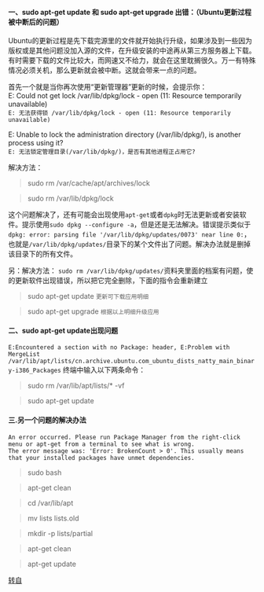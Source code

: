 #### 一、sudo apt-get update 和 sudo apt-get upgrade 出错：（Ubuntu更新过程被中断后的问题）

Ubuntu的更新过程是先下载完源里的文件就开始执行升级，如果涉及到一些因为版权或是其他问题没加入源的文件，在升级安装的中途再从第三方服务器上下载。有时需要下载的文件比较大，而网速又不给力，就会在这里耽搁很久。万一有特殊情况必须关机，那么更新就会被中断。这就会带来一点的问题。

首先一个就是当你再次使用“更新管理器”更新的时候，会提示你：<br>
E: Could not get lock /var/lib/dpkg/lock - open (11: Resource temporarily unavailable)<br>
`E: 无法获得锁 /var/lib/dpkg/lock - open (11: Resource temporarily unavailable)`<br>

E: Unable to lock the administration directory (/var/lib/dpkg/), is another process using it?<br>
`E: 无法锁定管理目录(/var/lib/dpkg/)，是否有其他进程正占用它?`


解决方法：
> sudo rm /var/cache/apt/archives/lock

> sudo rm /var/lib/dpkg/lock

这个问题解决了，还有可能会出现使用`apt-get`或者`dpkg`时无法更新或者安装软件。提示使用`sudo dpkg --configure -a`，但是还是无法解决。错误提示类似于`dpkg: error: parsing file '/var/lib/dpkg/updates/0073' near line 0:`，也就是`/var/lib/dpkg/updates/`目录下的某个文件出了问题。解决办法就是删掉该目录下的所有文件。

另：解决方法：
`sudo rm /var/lib/dpkg/updates/`资料夹里面的档案有问题，使的更新软件出现错误，所以把它完全删除，下面的指令会重新建立
> sudo apt-get update `更新可下载应用明细`

> sudo apt-get upgrade `根据以上明细升级应用`

#### 二、sudo apt-get update出现问题

`E:Encountered a section with no Package: header, E:Problem with MergeList /var/lib/apt/lists/cn.archive.ubuntu.com_ubuntu_dists_natty_main_binary-i386_Packages`
终端中输入以下两条命令：
> sudo rm /var/lib/apt/lists/* -vf

> sudo apt-get update

#### 三.另一个问题的解决办法

`An error occurred. Please run Package Manager from the right-click menu or apt-get from a terminal to see what is wrong.`<br>
`The error message was: 'Error: BrokenCount > 0'. This usually means that your installed packages have unmet dependencies.`
> sudo bash

> apt-get clean

> cd /var/lib/apt

> mv lists lists.old

> mkdir -p lists/partial

> apt-get clean

> apt-get update

[转自](http://www.cnblogs.com/cj2014/p/4688137.html "sudo apt-get upgrade 不成功遇到问题")